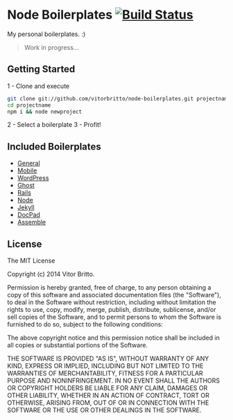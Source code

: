 # Node Boilerplates [![Build Status](https://travis-ci.org/vitorbritto/node-boilerplates.png)](https://travis-ci.org/vitorbritto/node-boilerplates)

My personal boilerplates. :)

> Work in progress...


## Getting Started

1 - Clone and execute

```bash
git clone git://github.com/vitorbritto/node-boilerplates.git projectname
cd projectname
npm i && node newproject
```

2 - Select a boilerplate
3 - Profit!


## Included Boilerplates

- [General](general/)
- [Mobile](mobile/)
- [WordPress](wordpress/)
- [Ghost](ghost/)
- [Rails](rails/)
- [Node](node/)
- [Jekyll](jekyll/)
- [DocPad](docpad/)
- [Assemble](assemble/)


## License

The MIT License

Copyright (c) 2014 Vitor Britto.

Permission is hereby granted, free of charge, to any person obtaining a copy
of this software and associated documentation files (the "Software"), to deal
in the Software without restriction, including without limitation the rights
to use, copy, modify, merge, publish, distribute, sublicense, and/or sell
copies of the Software, and to permit persons to whom the Software is
furnished to do so, subject to the following conditions:

The above copyright notice and this permission notice shall be included in
all copies or substantial portions of the Software.

THE SOFTWARE IS PROVIDED "AS IS", WITHOUT WARRANTY OF ANY KIND, EXPRESS OR
IMPLIED, INCLUDING BUT NOT LIMITED TO THE WARRANTIES OF MERCHANTABILITY,
FITNESS FOR A PARTICULAR PURPOSE AND NONINFRINGEMENT. IN NO EVENT SHALL THE
AUTHORS OR COPYRIGHT HOLDERS BE LIABLE FOR ANY CLAIM, DAMAGES OR OTHER
LIABILITY, WHETHER IN AN ACTION OF CONTRACT, TORT OR OTHERWISE, ARISING FROM,
OUT OF OR IN CONNECTION WITH THE SOFTWARE OR THE USE OR OTHER DEALINGS IN
THE SOFTWARE.
